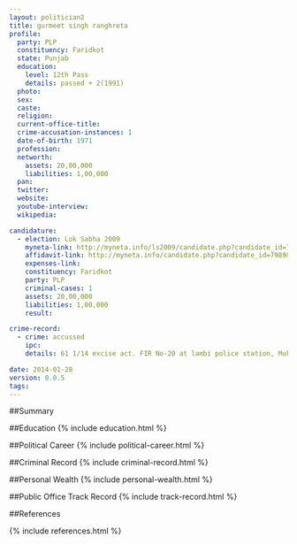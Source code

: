 ```yaml
---
layout: politician2
title: gurmeet singh ranghreta
profile: 
  party: PLP
  constituency: Faridkot
  state: Punjab
  education: 
    level: 12th Pass
    details: passed + 2(1991)
  photo: 
  sex: 
  caste: 
  religion: 
  current-office-title: 
  crime-accusation-instances: 1
  date-of-birth: 1971
  profession: 
  networth: 
    assets: 20,00,000
    liabilities: 1,00,000
  pan: 
  twitter: 
  website: 
  youtube-interview: 
  wikipedia: 

candidature: 
  - election: Lok Sabha 2009
    myneta-link: http://myneta.info/ls2009/candidate.php?candidate_id=7989
    affidavit-link: http://myneta.info/candidate.php?candidate_id=7989&scan=original
    expenses-link: 
    constituency: Faridkot 
    party: PLP
    criminal-cases: 1
    assets: 20,00,000
    liabilities: 1,00,000
    result:  

crime-record: 
  - crime: accussed
    ipc: 
    details: 61 1/14 excise act. FIR No-20 at lambi police station, Mukatsar Punjab dated 10/02/02 

date: 2014-01-28
version: 0.0.5
tags: 
---
```

##Summary


##Education
{% include education.html %}


##Political Career
{% include political-career.html %}


##Criminal Record
{% include criminal-record.html %}


##Personal Wealth
{% include personal-wealth.html %}


##Public Office Track Record
{% include track-record.html %}


##References


{% include references.html %}
